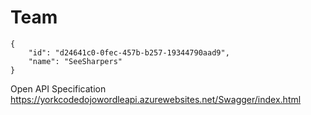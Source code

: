 # Team

```
{
    "id": "d24641c0-0fec-457b-b257-19344790aad9",
    "name": "SeeSharpers"
}
```

Open API Specification
https://yorkcodedojowordleapi.azurewebsites.net/Swagger/index.html
